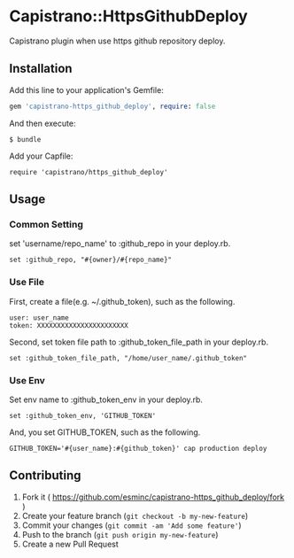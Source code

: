 # Capistrano::HttpsGithubDeploy

Capistrano plugin when use https github repository deploy.


## Installation

Add this line to your application's Gemfile:

```ruby
gem 'capistrano-https_github_deploy', require: false
```

And then execute:

    $ bundle

Add your Capfile:

```
require 'capistrano/https_github_deploy'
```

## Usage

### Common Setting

set 'username/repo_name' to :github_repo in your deploy.rb.

```
set :github_repo, "#{owner}/#{repo_name}"
```

### Use File

First, create a file(e.g. ~/.github_token), such as the following.

```
user: user_name
token: XXXXXXXXXXXXXXXXXXXXXXX
```

Second, set token file path to :github_token_file_path in your deploy.rb.

```
set :github_token_file_path, "/home/user_name/.github_token"
```

### Use Env

Set env name to :github_token_env in your deploy.rb.

```
set :github_token_env, 'GITHUB_TOKEN'
```

And, you set GITHUB_TOKEN, such as the following.

```
GITHUB_TOKEN='#{user_name}:#{github_token}' cap production deploy
```

## Contributing

1. Fork it ( https://github.com/esminc/capistrano-https_github_deploy/fork )
2. Create your feature branch (`git checkout -b my-new-feature`)
3. Commit your changes (`git commit -am 'Add some feature'`)
4. Push to the branch (`git push origin my-new-feature`)
5. Create a new Pull Request
